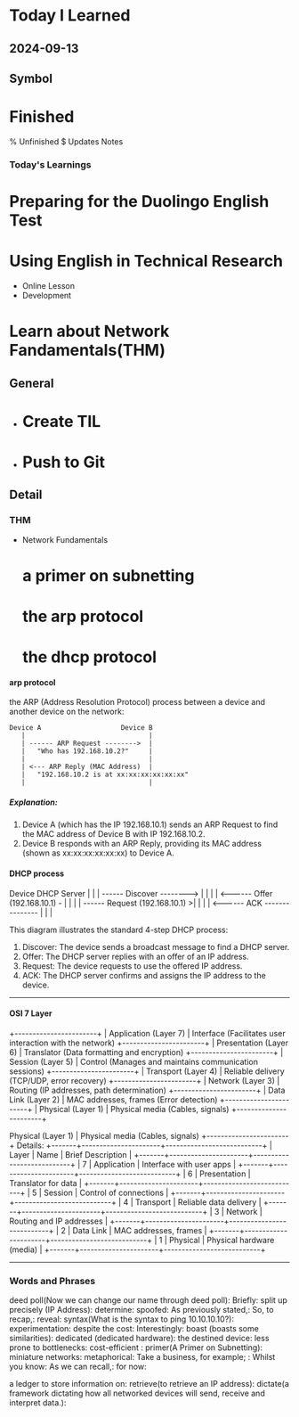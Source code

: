 # Today I Learned

## 2024-09-13

## Symbol
# Finished
% Unfinished
$ Updates Notes


### Today's Learnings
   # Preparing for the Duolingo English Test
   # Using English in Technical Research

  - Online Lesson
  - Development
   # Learn about Network Fandamentals(THM)

## General
  - # Create TIL
  - # Push to Git

## Detail

### THM
- Network Fundamentals
  # a primer on subnetting
  # the arp protocol
  # the dhcp protocol


#### arp protocol
the ARP (Address Resolution Protocol) process between a device and another device on the network:

```
Device A                    Device B
   |                               |
   | ------ ARP Request -------->  |
   |   "Who has 192.168.10.2?"     |
   |                               |
   | <--- ARP Reply (MAC Address)  |
   |   "192.168.10.2 is at xx:xx:xx:xx:xx:xx"
   |                               |
```

##### Explanation:
1. Device A (which has the IP 192.168.10.1) sends an ARP Request to find the MAC address of Device B with IP 192.168.10.2.
2. Device B responds with an ARP Reply, providing its MAC address (shown as xx:xx:xx:xx:xx:xx) to Device A.



#### DHCP process

Device                         DHCP Server
   |                                |
   | ------ Discover  -------->     |
   |                                |
   | <------ Offer (192.168.10.1) - |
   |                                |
   | ------ Request (192.168.10.1) >|
   |                                |
   | <------ ACK ---------------    |
   |                                |

This diagram illustrates the standard 4-step DHCP process:

1. Discover: The device sends a broadcast message to find a DHCP server.
2. Offer: The DHCP server replies with an offer of an IP address.
3. Request: The device requests to use the offered IP address.
4. ACK: The DHCP server confirms and assigns the IP address to the device.
---


#### OSI 7 Layer
+-----------------------+
| Application  (Layer 7) |  Interface (Facilitates user interaction with the network)
+-----------------------+
| Presentation (Layer 6) |  Translator (Data formatting and encryption)
+-----------------------+
| Session      (Layer 5) |  Control (Manages and maintains communication sessions)
+-----------------------+
| Transport    (Layer 4) |  Reliable delivery (TCP/UDP, error recovery)
+-----------------------+
| Network      (Layer 3) |  Routing (IP addresses, path determination)
+-----------------------+
| Data Link    (Layer 2) |  MAC addresses, frames (Error detection)
+-----------------------+
| Physical     (Layer 1) |  Physical media (Cables, signals)
+-----------------------+

Physical     (Layer 1) |  Physical media (Cables, signals)
+-----------------------+
Details:
+-------+----------------------+---------------------------+
| Layer | Name                 | Brief Description          |
+-------+----------------------+---------------------------+
|   7   | Application           | Interface with user apps  |
+-------+----------------------+---------------------------+
|   6   | Presentation          | Translator for data       |
+-------+----------------------+---------------------------+
|   5   | Session               | Control of connections    |
+-------+----------------------+---------------------------+
|   4   | Transport             | Reliable data delivery    |
+-------+----------------------+---------------------------+
|   3   | Network               | Routing and IP addresses  |
+-------+----------------------+---------------------------+
|   2   | Data Link             | MAC addresses, frames     |
+-------+----------------------+---------------------------+
|   1   | Physical              | Physical hardware (media) |
+-------+----------------------+---------------------------+


---

### Words and Phrases
deed poll(Now we can change our name through deed poll):
Briefly:
split up precisely (IP Address):
determine:
spoofed:
As previously stated,:
So, to recap,:
reveal:
syntax(What is the syntax to ping 10.10.10.10?):
experimentation:
despite the cost:
Interestingly:
boast (boasts some similarities):
dedicated (dedicated hardware):
the destined device:
less prone to bottlenecks:
cost-efficient :
primer(A Primer on Subnetting):
miniature networks:
metaphorical:
Take a business, for example; :
Whilst you know:
As we can recall,:
for now:

a ledger to store information on:
retrieve(to retrieve an IP address):
dictate(a framework dictating how all networked devices will send, receive and interpret data.):




